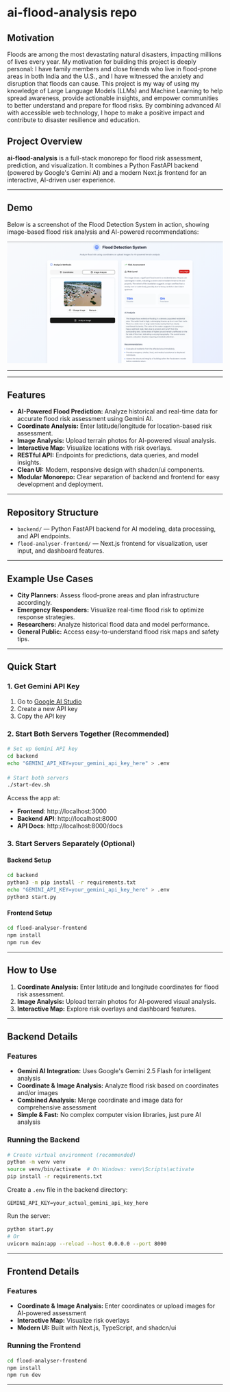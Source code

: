 # ai-flood-analysis repo

## Motivation

Floods are among the most devastating natural disasters, impacting millions of lives every year. My motivation for building this project is deeply personal: I have family members and close friends who live in flood-prone areas in both India and the U.S., and I have witnessed the anxiety and disruption that floods can cause. This project is my way of using my knowledge of Large Language Models (LLMs) and Machine Learning to help spread awareness, provide actionable insights, and empower communities to better understand and prepare for flood risks. By combining advanced AI with accessible web technology, I hope to make a positive impact and contribute to disaster resilience and education.


## Project Overview

**ai-flood-analysis** is a full-stack monorepo for flood risk assessment, prediction, and visualization. It combines a Python FastAPI backend (powered by Google's Gemini AI) and a modern Next.js frontend for an interactive, AI-driven user experience.

---

## Demo

Below is a screenshot of the Flood Detection System in action, showing image-based flood risk analysis and AI-powered recommendations:

![Flood Detection System Demo](image.png)

---

---

## Features

- **AI-Powered Flood Prediction:** Analyze historical and real-time data for accurate flood risk assessment using Gemini AI.
- **Coordinate Analysis:** Enter latitude/longitude for location-based risk assessment.
- **Image Analysis:** Upload terrain photos for AI-powered visual analysis.
- **Interactive Map:** Visualize locations with risk overlays.
- **RESTful API:** Endpoints for predictions, data queries, and model insights.
- **Clean UI:** Modern, responsive design with shadcn/ui components.
- **Modular Monorepo:** Clear separation of backend and frontend for easy development and deployment.

---

## Repository Structure

- `backend/` — Python FastAPI backend for AI modeling, data processing, and API endpoints.
- `flood-analyser-frontend/` — Next.js frontend for visualization, user input, and dashboard features.

---

## Example Use Cases

- **City Planners:** Assess flood-prone areas and plan infrastructure accordingly.
- **Emergency Responders:** Visualize real-time flood risk to optimize response strategies.
- **Researchers:** Analyze historical flood data and model performance.
- **General Public:** Access easy-to-understand flood risk maps and safety tips.

---

## Quick Start

### 1. Get Gemini API Key

1. Go to [Google AI Studio](https://aistudio.google.com/app/apikey)
2. Create a new API key
3. Copy the API key

### 2. Start Both Servers Together (Recommended)

```bash
# Set up Gemini API key
cd backend
echo "GEMINI_API_KEY=your_gemini_api_key_here" > .env

# Start both servers
./start-dev.sh
```

Access the app at:
- **Frontend**: http://localhost:3000
- **Backend API**: http://localhost:8000
- **API Docs**: http://localhost:8000/docs

### 3. Start Servers Separately (Optional)

#### Backend Setup
```bash
cd backend
python3 -m pip install -r requirements.txt
echo "GEMINI_API_KEY=your_gemini_api_key_here" > .env
python3 start.py
```

#### Frontend Setup
```bash
cd flood-analyser-frontend
npm install
npm run dev
```

---

## How to Use

1. **Coordinate Analysis:** Enter latitude and longitude coordinates for flood risk assessment.
2. **Image Analysis:** Upload terrain photos for AI-powered visual analysis.
3. **Interactive Map:** Explore risk overlays and dashboard features.

---

## Backend Details

### Features

- **Gemini AI Integration:** Uses Google's Gemini 2.5 Flash for intelligent analysis
- **Coordinate & Image Analysis:** Analyze flood risk based on coordinates and/or images
- **Combined Analysis:** Merge coordinate and image data for comprehensive assessment
- **Simple & Fast:** No complex computer vision libraries, just pure AI analysis

### Running the Backend

```bash
# Create virtual environment (recommended)
python -m venv venv
source venv/bin/activate  # On Windows: venv\Scripts\activate
pip install -r requirements.txt
```

Create a `.env` file in the backend directory:

```env
GEMINI_API_KEY=your_actual_gemini_api_key_here
```

Run the server:

```bash
python start.py
# Or
uvicorn main:app --reload --host 0.0.0.0 --port 8000
```

---

## Frontend Details

### Features

- **Coordinate & Image Analysis:** Enter coordinates or upload images for AI-powered assessment
- **Interactive Map:** Visualize risk overlays
- **Modern UI:** Built with Next.js, TypeScript, and shadcn/ui

### Running the Frontend

```bash
cd flood-analyser-frontend
npm install
npm run dev
```

---
